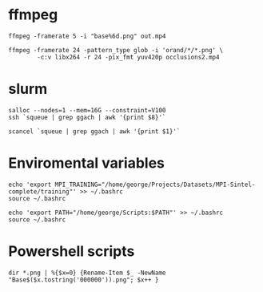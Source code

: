 # ffmpeg
```
ffmpeg -framerate 5 -i "base%6d.png" out.mp4 
```
```
ffmpeg -framerate 24 -pattern_type glob -i 'orand/*/*.png' \
        -c:v libx264 -r 24 -pix_fmt yuv420p occlusions2.mp4
```

# slurm
```
salloc --nodes=1 --mem=16G --constraint=V100
ssh `squeue | grep ggach | awk '{print $8}'`

```
```
scancel `squeue | grep ggach | awk '{print $1}'`
```


# Enviromental variables
```
echo 'export MPI_TRAINING="/home/george/Projects/Datasets/MPI-Sintel-complete/training"' >> ~/.bashrc
source ~/.bashrc
```
```
echo 'export PATH="/home/george/Scripts:$PATH"' >> ~/.bashrc
source ~/.bashrc
```



# Powershell scripts
```
dir *.png | %{$x=0} {Rename-Item $_ -NewName "Base$($x.tostring('000000')).png"; $x++ }
```


